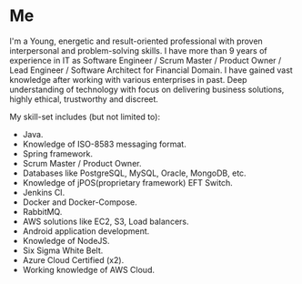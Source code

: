 # Me

I'm a Young, energetic and result-oriented professional with proven interpersonal and problem-solving skills. I have more than 9 years of experience in IT as Software Engineer / Scrum Master / Product Owner / Lead Engineer / Software Architect for Financial Domain. I have gained vast knowledge after working with various enterprises in past. Deep understanding of technology with focus on delivering business solutions, highly ethical, trustworthy and discreet.

My skill-set includes (but not limited to): 

+ Java.
+ Knowledge of ISO-8583 messaging format.
+ Spring framework.
+ Scrum Master / Product Owner.
+ Databases like PostgreSQL, MySQL, Oracle, MongoDB, etc.
+ Knowledge of jPOS(proprietary framework) EFT Switch.
+ Jenkins CI.
+ Docker and Docker-Compose.
+ RabbitMQ.
+ AWS solutions like EC2, S3, Load balancers.
+ Android application development.
+ Knowledge of NodeJS.
+ Six Sigma White Belt.
+ Azure Cloud Certified (x2).
+ Working knowledge of AWS Cloud.
